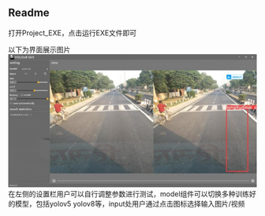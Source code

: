 ## Readme
打开Project_EXE，点击运行EXE文件即可

以下为界面展示图片![img](show2.jpg)
在左侧的设置栏用户可以自行调整参数进行测试，model组件可以切换多种训练好的模型，包括yolov5
yolov8等，input处用户通过点击图标选择输入图片/视频
